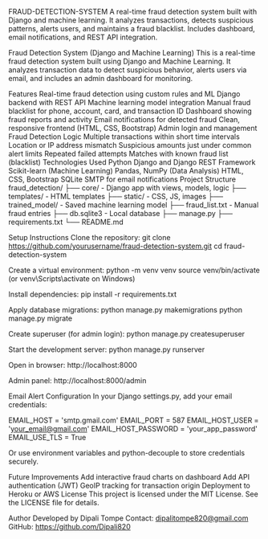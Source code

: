 FRAUD-DETECTION-SYSTEM
A real-time fraud detection system built with Django and machine learning. It analyzes transactions, detects suspicious patterns, alerts users, and maintains a fraud blacklist. Includes dashboard, email notifications, and REST API integration.

Fraud Detection System (Django and Machine Learning)
This is a real-time fraud detection system built using Django and Machine Learning. It analyzes transaction data to detect suspicious behavior, alerts users via email, and includes an admin dashboard for monitoring.

Features
Real-time fraud detection using custom rules and ML
Django backend with REST API
Machine learning model integration
Manual fraud blacklist for phone, account, card, and transaction ID
Dashboard showing fraud reports and activity
Email notifications for detected fraud
Clean, responsive frontend (HTML, CSS, Bootstrap)
Admin login and management
Fraud Detection Logic
Multiple transactions within short time intervals
Location or IP address mismatch
Suspicious amounts just under common alert limits
Repeated failed attempts
Matches with known fraud list (blacklist)
Technologies Used
Python
Django and Django REST Framework
Scikit-learn (Machine Learning)
Pandas, NumPy (Data Analysis)
HTML, CSS, Bootstrap
SQLite
SMTP for email notifications
Project Structure
fraud_detection/
├── core/ - Django app with views, models, logic
├── templates/ - HTML templates
├── static/ - CSS, JS, images
├── trained_model/ - Saved machine learning model
├── fraud_list.txt - Manual fraud entries
├── db.sqlite3 - Local database
├── manage.py
├── requirements.txt
└── README.md

Setup Instructions
Clone the repository:
git clone https://github.com/yourusername/fraud-detection-system.git
cd fraud-detection-system

Create a virtual environment:
python -m venv venv
source venv/bin/activate (or venv\Scripts\activate on Windows)

Install dependencies:
pip install -r requirements.txt

Apply database migrations:
python manage.py makemigrations
python manage.py migrate

Create superuser (for admin login):
python manage.py createsuperuser

Start the development server:
python manage.py runserver

Open in browser:
http://localhost:8000

Admin panel:
http://localhost:8000/admin

Email Alert Configuration
In your Django settings.py, add your email credentials:

EMAIL_HOST = 'smtp.gmail.com'
EMAIL_PORT = 587
EMAIL_HOST_USER = 'your_email@gmail.com'
EMAIL_HOST_PASSWORD = 'your_app_password'
EMAIL_USE_TLS = True

Or use environment variables and python-decouple to store credentials securely.

Future Improvements
Add interactive fraud charts on dashboard
Add API authentication (JWT)
GeoIP tracking for transaction origin
Deployment to Heroku or AWS
License
This project is licensed under the MIT License. See the LICENSE file for details.

Author
Developed by Dipali Tompe
Contact: dipalitompe820@gmail.com
GitHub: https://github.com/Dipali820
